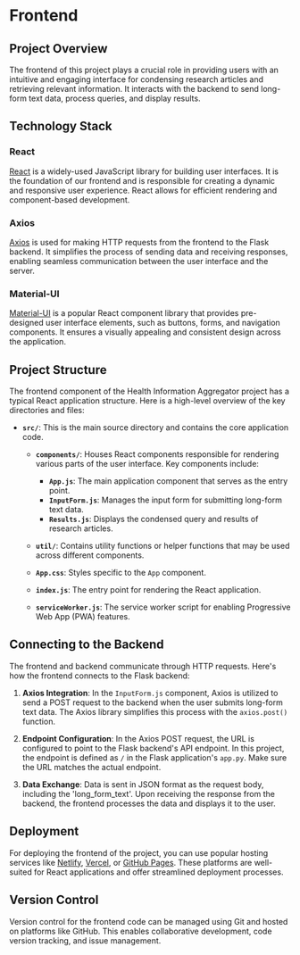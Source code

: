 # Frontend

## Project Overview

The frontend of this project plays a crucial role in providing users with an intuitive and engaging interface for condensing research articles and retrieving relevant information. It interacts with the backend to send long-form text data, process queries, and display results.

## Technology Stack

### React

[React](https://reactjs.org/) is a widely-used JavaScript library for building user interfaces. It is the foundation of our frontend and is responsible for creating a dynamic and responsive user experience. React allows for efficient rendering and component-based development.

### Axios

[Axios](https://axios-http.com/) is used for making HTTP requests from the frontend to the Flask backend. It simplifies the process of sending data and receiving responses, enabling seamless communication between the user interface and the server.

### Material-UI

[Material-UI](https://material-ui.com/) is a popular React component library that provides pre-designed user interface elements, such as buttons, forms, and navigation components. It ensures a visually appealing and consistent design across the application.

## Project Structure

The frontend component of the Health Information Aggregator project has a typical React application structure. Here is a high-level overview of the key directories and files:

- **`src/`**: This is the main source directory and contains the core application code.

  - **`components/`**: Houses React components responsible for rendering various parts of the user interface. Key components include:
    - **`App.js`**: The main application component that serves as the entry point.
    - **`InputForm.js`**: Manages the input form for submitting long-form text data.
    - **`Results.js`**: Displays the condensed query and results of research articles.
    
  - **`util/`**: Contains utility functions or helper functions that may be used across different components.

  - **`App.css`**: Styles specific to the `App` component.
  - **`index.js`**: The entry point for rendering the React application.
  - **`serviceWorker.js`**: The service worker script for enabling Progressive Web App (PWA) features.

## Connecting to the Backend

The frontend and backend communicate through HTTP requests. Here's how the frontend connects to the Flask backend:

1. **Axios Integration**: In the `InputForm.js` component, Axios is utilized to send a POST request to the backend when the user submits long-form text data. The Axios library simplifies this process with the `axios.post()` function.

2. **Endpoint Configuration**: In the Axios POST request, the URL is configured to point to the Flask backend's API endpoint. In this project, the endpoint is defined as `/` in the Flask application's `app.py`. Make sure the URL matches the actual endpoint.

3. **Data Exchange**: Data is sent in JSON format as the request body, including the 'long_form_text'. Upon receiving the response from the backend, the frontend processes the data and displays it to the user.

## Deployment

For deploying the frontend of the project, you can use popular hosting services like [Netlify](https://www.netlify.com/), [Vercel](https://vercel.com/), or [GitHub Pages](https://pages.github.com/). These platforms are well-suited for React applications and offer streamlined deployment processes.

## Version Control

Version control for the frontend code can be managed using Git and hosted on platforms like GitHub. This enables collaborative development, code version tracking, and issue management.
